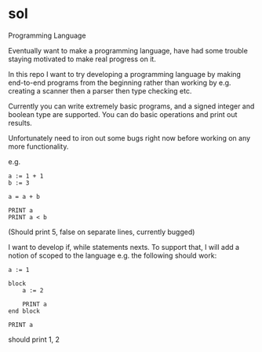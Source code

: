 # sol

Programming Language

Eventually want to make a programming language, have had some trouble staying
motivated to make real progress on it.

In this repo I want to try developing a programming language by making
end-to-end programs from the beginning rather than working by e.g. creating
a scanner then a parser then type checking etc.

Currently you can write extremely basic programs, and a signed integer and
boolean type are supported. You can do basic operations and print out results.

Unfortunately need to iron out some bugs right now before working on any
more functionality.

e.g.

```
a := 1 + 1
b := 3

a = a + b

PRINT a
PRINT a < b
```

(Should print 5, false on separate lines, currently bugged)

I want to develop if, while statements nexts. To support that, I will add a
notion of scoped to the language e.g. the following should work:

```
a := 1

block
    a := 2

    PRINT a
end block

PRINT a
```

should print 1, 2
